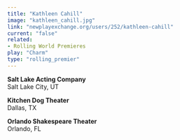 ```yaml
---
title: "Kathleen Cahill"
image: "kathleen_cahill.jpg"
link: "newplayexchange.org/users/252/kathleen-cahill"
current: "false"
related:
- Rolling World Premieres
play: "Charm"
type: "rolling_premier"
---
```


**Salt Lake Acting Company**\
Salt Lake City, UT

**Kitchen Dog Theater**\
Dallas, TX

**Orlando Shakespeare Theater**\
Orlando, FL
